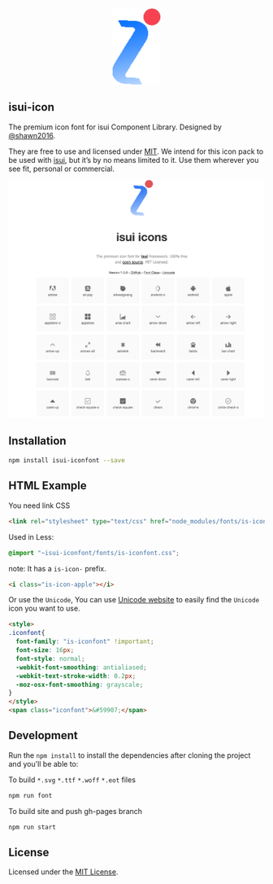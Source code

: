 <p align="center">
  <a href="https://github.com/shawn2016/icons.git">
    <img height="150" src="https://github.com/shawn2016/icons/blob/master/favicon.png?sanitize=true">
  </a>
</p>


isui-icon
---

The premium icon font for  isui Component Library. Designed by [@shawn2016](https://github.com/shawn2016/icons.git). 


They are free to use and licensed under [MIT](https://opensource.org/licenses/MIT). We intend for this icon pack to be used with [isui](https://github.com/shawn2016/icons), but it’s by no means limited to it. Use them wherever you see fit, personal or commercial. 

<p align="center">
  <a href="https://github.com/shawn2016/icons">
    <img src="https://github.com/shawn2016/icons/blob/master/test.png">
  </a>
</p>

## Installation

```bash
npm install isui-iconfont --save
```

## HTML Example

You need link CSS

```html
<link rel="stylesheet" type="text/css" href="node_modules/fonts/is-iconfont.css">
```

Used in Less:

```css
@import "~isui-iconfont/fonts/is-iconfont.css";
```

note: It has a `is-icon-` prefix. 

```html
<i class="is-icon-apple"></i>
```

Or use the `Unicode`, You can use [Unicode website](https://github.com/shawn2016/icons/unicode.html) to easily find the `Unicode` icon you want to use. 

```html
<style>
.iconfont{
  font-family: "is-iconfont" !important;
  font-size: 16px;
  font-style: normal;
  -webkit-font-smoothing: antialiased;
  -webkit-text-stroke-width: 0.2px;
  -moz-osx-font-smoothing: grayscale;
}
</style>
<span class="iconfont">&#59907;</span>
```

## Development

Run the `npm install` to install the dependencies after cloning the project and you'll be able to:

To build `*.svg` `*.ttf` `*.woff` `*.eot` files

```bash
npm run font
```

To build site and push gh-pages branch

```bash
npm run start
```

## License

Licensed under the [MIT License](https://opensource.org/licenses/MIT).